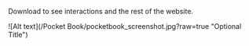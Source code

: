 Download to see interactions and the rest of the website.

![Alt text](/Pocket Book/pocketbook_screenshot.jpg?raw=true "Optional Title")
